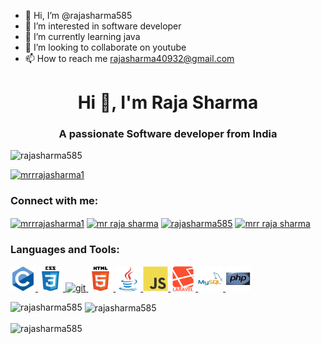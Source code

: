 - 👋 Hi, I’m @rajasharma585
- 👀 I’m interested in software developer
- 🌱 I’m currently learning java
- 💞️ I’m looking to collaborate on youtube
- 📫 How to reach me rajasharma40932@gmail.com
<h1 align="center">Hi 👋, I'm Raja Sharma</h1>
<h3 align="center">A passionate Software developer from India</h3>

<p align="left"> <img src="https://komarev.com/ghpvc/?username=rajasharma585&label=Profile%20views&color=0e75b6&style=flat" alt="rajasharma585" /> </p>

<p align="left"> <a href="https://twitter.com/mrrrajasharma1" target="blank"><img src="https://img.shields.io/twitter/follow/mrrrajasharma1?logo=twitter&style=for-the-badge" alt="mrrrajasharma1" /></a> </p>

<h3 align="left">Connect with me:</h3>
<p align="left">
<a href="https://twitter.com/mrrrajasharma1" target="blank"><img align="center" src="https://raw.githubusercontent.com/rahuldkjain/github-profile-readme-generator/master/src/images/icons/Social/twitter.svg" alt="mrrrajasharma1" height="30" width="40" /></a>
<a href="https://fb.com/mr raja sharma" target="blank"><img align="center" src="https://raw.githubusercontent.com/rahuldkjain/github-profile-readme-generator/master/src/images/icons/Social/facebook.svg" alt="mr raja sharma" height="30" width="40" /></a>
<a href="https://instagram.com/rajasharma585" target="blank"><img align="center" src="https://raw.githubusercontent.com/rahuldkjain/github-profile-readme-generator/master/src/images/icons/Social/instagram.svg" alt="rajasharma585" height="30" width="40" /></a>
<a href="https://www.youtube.com/c/mrr raja sharma" target="blank"><img align="center" src="https://raw.githubusercontent.com/rahuldkjain/github-profile-readme-generator/master/src/images/icons/Social/youtube.svg" alt="mrr raja sharma" height="30" width="40" /></a>
</p>

<h3 align="left">Languages and Tools:</h3>
<p align="left"> <a href="https://www.cprogramming.com/" target="_blank" rel="noreferrer"> <img src="https://raw.githubusercontent.com/devicons/devicon/master/icons/c/c-original.svg" alt="c" width="40" height="40"/> </a> <a href="https://www.w3schools.com/css/" target="_blank" rel="noreferrer"> <img src="https://raw.githubusercontent.com/devicons/devicon/master/icons/css3/css3-original-wordmark.svg" alt="css3" width="40" height="40"/> </a> <a href="https://git-scm.com/" target="_blank" rel="noreferrer"> <img src="https://www.vectorlogo.zone/logos/git-scm/git-scm-icon.svg" alt="git" width="40" height="40"/> </a> <a href="https://www.w3.org/html/" target="_blank" rel="noreferrer"> <img src="https://raw.githubusercontent.com/devicons/devicon/master/icons/html5/html5-original-wordmark.svg" alt="html5" width="40" height="40"/> </a> <a href="https://www.java.com" target="_blank" rel="noreferrer"> <img src="https://raw.githubusercontent.com/devicons/devicon/master/icons/java/java-original.svg" alt="java" width="40" height="40"/> </a> <a href="https://developer.mozilla.org/en-US/docs/Web/JavaScript" target="_blank" rel="noreferrer"> <img src="https://raw.githubusercontent.com/devicons/devicon/master/icons/javascript/javascript-original.svg" alt="javascript" width="40" height="40"/> </a> <a href="https://laravel.com/" target="_blank" rel="noreferrer"> <img src="https://raw.githubusercontent.com/devicons/devicon/master/icons/laravel/laravel-plain-wordmark.svg" alt="laravel" width="40" height="40"/> </a> <a href="https://www.mysql.com/" target="_blank" rel="noreferrer"> <img src="https://raw.githubusercontent.com/devicons/devicon/master/icons/mysql/mysql-original-wordmark.svg" alt="mysql" width="40" height="40"/> </a> <a href="https://www.php.net" target="_blank" rel="noreferrer"> <img src="https://raw.githubusercontent.com/devicons/devicon/master/icons/php/php-original.svg" alt="php" width="40" height="40"/> </a> </p>

<p><img align="left" src="https://github-readme-stats.vercel.app/api/top-langs?username=rajasharma585&show_icons=true&locale=en&layout=compact" alt="rajasharma585" /></p>

<p>&nbsp;<img align="center" src="https://github-readme-stats.vercel.app/api?username=rajasharma585&show_icons=true&locale=en" alt="rajasharma585" /></p>

<p><img align="center" src="https://github-readme-streak-stats.herokuapp.com/?user=rajasharma585&" alt="rajasharma585" /></p>



<!---
rajasharma585/rajasharma585 is a ✨ special ✨ repository because its `README.md` (this file) appears on your GitHub profile.
You can click the Preview link to take a look at your changes.
--->
